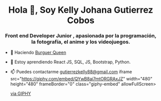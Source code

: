 <h1 align="center">Hola 👋, Soy Kelly Johana Gutierrez Cobos</h1>
<h3 align="center">Front end Developer Junior , apasionada por la programación, la fotografía, el anime y los videojuegos.</h3 >

- 🔭 Haciendo [Burguer Queen](https://github.com/KellyGc99/Burger-queen-ReactJs)

- 🌱 Estoy aprendiendo React JS, SQL, JS, Bootstrap, Python.

- 📫 Puedes contactarme gutierrezkelly88@gmail.com
iframe src="https://giphy.com/embed/QYwB8ai7mtORGRAxJZ" width="480" height="480" frameBorder="0" class="giphy-embed" allowFullScreen></iframe><p><a href="https://giphy.com/gifs/Fuzzballs-cute-kawaii-fuzzballs-QYwB8ai7mtORGRAxJZ">via GIPHY</a></p>

